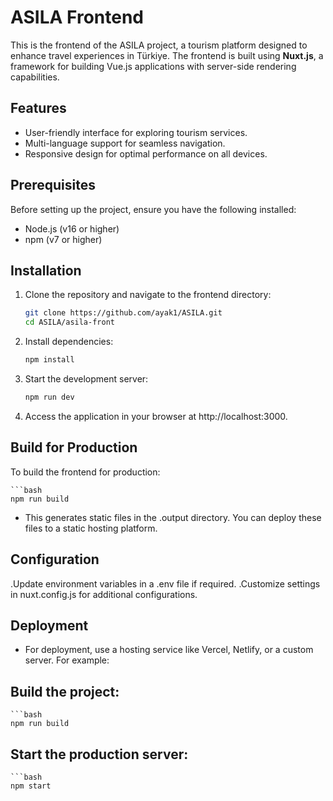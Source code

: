 # ASILA Frontend

This is the frontend of the ASILA project, a tourism platform designed to enhance travel experiences in Türkiye. The frontend is built using **Nuxt.js**, a framework for building Vue.js applications with server-side rendering capabilities.

## Features

- User-friendly interface for exploring tourism services.
- Multi-language support for seamless navigation.
- Responsive design for optimal performance on all devices.

## Prerequisites

Before setting up the project, ensure you have the following installed:

- Node.js (v16 or higher)
- npm (v7 or higher)

## Installation

1. Clone the repository and navigate to the frontend directory:

   ```bash
   git clone https://github.com/ayak1/ASILA.git
   cd ASILA/asila-front
2. Install dependencies:

    ```bash
    npm install
3. Start the development server:

    ```bash
    npm run dev
4. Access the application in your browser at http://localhost:3000.

## Build for Production
To build the frontend for production:

    ```bash
    npm run build

- This generates static files in the .output directory. You can deploy these files to a static hosting platform.

## Configuration
.Update environment variables in a .env file if required.
.Customize settings in nuxt.config.js for additional configurations.
## Deployment
- For deployment, use a hosting service like Vercel, Netlify, or a custom server. For example:

## Build the project:

    ```bash
    npm run build
## Start the production server:

    ```bash
    npm start